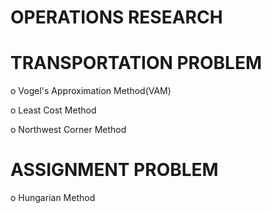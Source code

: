 # OPERATIONS RESEARCH

# TRANSPORTATION PROBLEM
o Vogel's Approximation Method(VAM)

o Least Cost Method

o Northwest Corner Method

# ASSIGNMENT PROBLEM
o Hungarian Method
